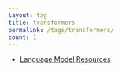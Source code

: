 ```yaml
---
layout: tag
title: transformers
permalink: /tags/transformers/
count: 1
---
```


- [Language Model Resources](https://itsmejayd.github.io/blog/resources%20directory/lm-resources/)
